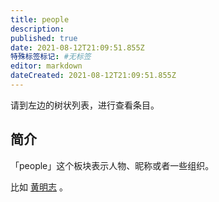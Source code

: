 ```yaml
---
title: people
description:
published: true
date: 2021-08-12T21:09:51.855Z
特殊标签标记: #无标签
editor: markdown
dateCreated: 2021-08-12T21:09:51.855Z
---
```


请到左边的树状列表，进行查看条目。

## 简介

「people」这个板块表示人物、昵称或者一些组织。

比如 [黄明志](/people/黄明志.md) 。
